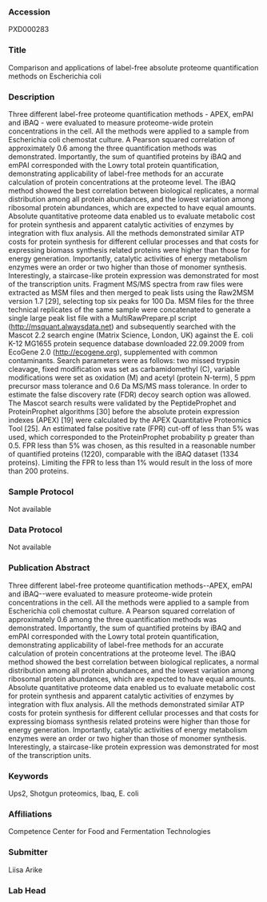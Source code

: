 ### Accession
PXD000283

### Title
Comparison and applications of label-free absolute proteome quantification methods on Escherichia coli

### Description
Three different label-free proteome quantification methods - APEX, emPAI and iBAQ - were evaluated to measure proteome-wide protein concentrations in the cell. All the methods were applied to a sample from Escherichia coli chemostat culture. A Pearson squared correlation of approximately 0.6 among the three quantification methods was demonstrated. Importantly, the sum of quantified proteins by iBAQ and emPAI corresponded with the Lowry total protein quantification, demonstrating applicability of label-free methods for an accurate calculation of protein concentrations at the proteome level. The iBAQ method showed the best correlation between biological replicates, a normal distribution among all protein abundances, and the lowest variation among ribosomal protein abundances, which are expected to have equal amounts. Absolute quantitative proteome data enabled us to evaluate metabolic cost for protein synthesis and apparent catalytic activities of enzymes by integration with flux analysis. All the methods demonstrated similar ATP costs for protein synthesis for different cellular processes and that costs for expressing biomass synthesis related proteins were higher than those for energy generation. Importantly, catalytic activities of energy metabolism enzymes were an order or two higher than those of monomer synthesis. Interestingly, a staircase-like protein expression was demonstrated for most of the transcription units.        Fragment MS/MS spectra from raw files were extracted as MSM files and then merged to peak lists using the Raw2MSM version 1.7 [29], selecting top six peaks for 100 Da. MSM files for the three technical replicates of the same sample were concatenated to generate a single large peak list file with a MultiRawPrepare.pl script (http://msquant.alwaysdata.net) and subsequently searched with the Mascot 2.2 search engine (Matrix Science, London, UK) against the E. coli K-12 MG1655 protein sequence database downloaded 22.09.2009 from EcoGene 2.0 (http://ecogene.org), supplemented with common contaminants. Search parameters were as follows: two missed trypsin cleavage, fixed modification was set as carbamidomethyl (C), variable modifications were set as oxidation (M) and acetyl (protein N-term), 5 ppm precursor mass tolerance and 0.6 Da MS/MS mass tolerance. In order to estimate the false discovery rate (FDR) decoy search option was allowed.        The Mascot search results were validated by the PeptideProphet and ProteinProphet algorithms [30] before the absolute protein expression indexes (APEX) [19] were calculated by the APEX Quantitative Proteomics Tool [25]. An estimated false positive rate (FPR) cut-off of less than 5% was used, which corresponded to the ProteinProphet probability p greater than 0.5. FPR less than 5% was chosen, as this resulted in a reasonable number of quantified proteins (1220), comparable with the iBAQ dataset (1334 proteins). Limiting the FPR to less than 1% would result in the loss of more than 200 proteins.

### Sample Protocol
Not available

### Data Protocol
Not available

### Publication Abstract
Three different label-free proteome quantification methods--APEX, emPAI and iBAQ--were evaluated to measure proteome-wide protein concentrations in the cell. All the methods were applied to a sample from Escherichia coli chemostat culture. A Pearson squared correlation of approximately 0.6 among the three quantification methods was demonstrated. Importantly, the sum of quantified proteins by iBAQ and emPAI corresponded with the Lowry total protein quantification, demonstrating applicability of label-free methods for an accurate calculation of protein concentrations at the proteome level. The iBAQ method showed the best correlation between biological replicates, a normal distribution among all protein abundances, and the lowest variation among ribosomal protein abundances, which are expected to have equal amounts. Absolute quantitative proteome data enabled us to evaluate metabolic cost for protein synthesis and apparent catalytic activities of enzymes by integration with flux analysis. All the methods demonstrated similar ATP costs for protein synthesis for different cellular processes and that costs for expressing biomass synthesis related proteins were higher than those for energy generation. Importantly, catalytic activities of energy metabolism enzymes were an order or two higher than those of monomer synthesis. Interestingly, a staircase-like protein expression was demonstrated for most of the transcription units.

### Keywords
Ups2, Shotgun proteomics, Ibaq, E. coli

### Affiliations
Competence Center for Food and Fermentation Technologies

### Submitter
Liisa Arike

### Lab Head


